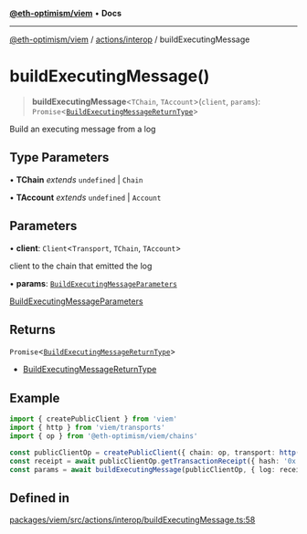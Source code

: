 [**@eth-optimism/viem**](../../../README.md) • **Docs**

***

[@eth-optimism/viem](../../../README.md) / [actions/interop](../README.md) / buildExecutingMessage

# buildExecutingMessage()

> **buildExecutingMessage**\<`TChain`, `TAccount`\>(`client`, `params`): `Promise`\<[`BuildExecutingMessageReturnType`](../type-aliases/BuildExecutingMessageReturnType.md)\>

Build an executing message from a log

## Type Parameters

• **TChain** *extends* `undefined` \| `Chain`

• **TAccount** *extends* `undefined` \| `Account`

## Parameters

• **client**: `Client`\<`Transport`, `TChain`, `TAccount`\>

client to the chain that emitted the log

• **params**: [`BuildExecutingMessageParameters`](../type-aliases/BuildExecutingMessageParameters.md)

[BuildExecutingMessageParameters](../type-aliases/BuildExecutingMessageParameters.md)

## Returns

`Promise`\<[`BuildExecutingMessageReturnType`](../type-aliases/BuildExecutingMessageReturnType.md)\>

- [BuildExecutingMessageReturnType](../type-aliases/BuildExecutingMessageReturnType.md)

## Example

```ts
import { createPublicClient } from 'viem'
import { http } from 'viem/transports'
import { op } from '@eth-optimism/viem/chains'

const publicClientOp = createPublicClient({ chain: op, transport: http() })
const receipt = await publicClientOp.getTransactionReceipt({ hash: '0x...' })
const params = await buildExecutingMessage(publicClientOp, { log: receipt.logs[0] })
```

## Defined in

[packages/viem/src/actions/interop/buildExecutingMessage.ts:58](https://github.com/ethereum-optimism/ecosystem/blob/8c0ceae82d8e909c0d00b4601d7c7276090774cc/packages/viem/src/actions/interop/buildExecutingMessage.ts#L58)
